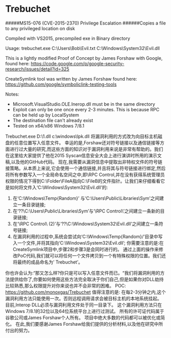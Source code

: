 # Trebuchet
#####MS15-076 (CVE-2015-2370) Privilege Escalation
######Copies a file to any privileged location on disk

Compiled with VS2015, precompiled exe in Binary directory

Usage: trebuchet.exe C:\Users\Bob\Evil.txt C:\Windows\System32\Evil.dll

This is a lightly modified Proof of Concept by James Forshaw with Google, found here: https://code.google.com/p/google-security-research/issues/detail?id=325

CreateSymlink tool was written by James Forshaw found here:
https://github.com/google/symboliclink-testing-tools

Notes:
 - Microsoft.VisualStudio.OLE.Inerop.dll must be in the same directory
 - Exploit can only be one once every 2-3 minutes. This is because RPC can be held up by LocalSystem
 - The destination file can't already exist
 - Tested on x64/x86 Windows 7/8.1

Trebuchet.exe D:\1.dll c:\windows\lpk.dll
将漏洞利用的方式改为向目标主机磁盘的任意位置写入任意文件。
幸运的是,Forshaw还对符号链接以及通信链接等方面进行过大量的研究,而这些方面的知识对于漏洞利用来说是非常有帮助的。我们在这里给大家提供了他在2015 Syscan信息安全大会上进行演讲时所用的演示文稿,以及他的GitHub代码。
现在,我需要从漏洞信息中提取出非特权文件的符号链接策略。从本质上来说,它会使用一个通信链接,并且将其与符号链接进行绑定,然后将所有参数写入一个全局命名空间之中,即\RPC Control\,并在没有获得系统管理员权限的情况下得到C:\Folder\FileA指向C:\FileB的文件指针。让我们来仔细看看它是如何将文件入‘C:\Windows\System32\Evil.dll’的:
1.    在‘C:\Windows\Temp\{Random}’ 与‘C:\Users\Public\Libraries\Sym’之间建立一条目录链接;
2.    在‘\??\C:\Users\Public\Libraries\Sym’与‘\RPC Control\’之间建立一条新的目录链接;
3.    在‘\RPC Control\ (2)’与‘\??\C:\Windows\System32\Evil.dll’之间建立一条符号链接;
4.    在漏洞利用的过程中,系统会尝试向‘C:\Windows\Temp\{Random}/’目录中写入一个文件,并将其指向‘C:\Windows\System32\Evil.dll’;
你需要注意的是:在CreateSymlink项目中,步骤2和步骤3是会同时进行的。
通过上面的操作来修改PoC代码,我们就可以将任何一个文件拷贝到一个有特殊权限的位置。我们还将最终的成品命名为’ Trebuchet’。



你也许会认为:“那又怎么样?你只是可以写入任意文件而已。“我们将漏洞利用的方法提供给你了,你要如何使用这些方法完全取决于你们自己,但是如果你对DLL劫持比较熟悉,那么权限提升对你来说也并不会非常的困难。
POC:
https://github.com/monoxgas/Trebuchet
值得注意的是:
在每2-3分钟之内,这个漏洞利用方法只能使用一次。否则远程调用请求会被目标主机的本地系统挂起。
目前,Interop DLL必须与漏洞利用文件处于同一目录下。
这个漏洞利用方法只在Windows 7/8.1的32位以及64位系统平台上进行过测试。
所有的许可证代码属于谷歌公司或James Forshaw个人所有。
项目中绝大多数的代码都可以被优化或简化。
在此,我们要感谢James Forshaw给我们提供的分析材料,以及他在研究中所付出的努力。
